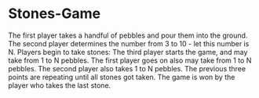 # Stones-Game
The first player takes a handful of pebbles and pour them into the ground.
The second player determines the number from 3 to 10 - let this number is N.
Players begin to take stones:
  The third player starts the game, and may take from 1 to N pebbles.
  The first player goes on also may take from 1 to N pebbles.
  The second player also takes 1 to N pebbles.
The previous three points are repeating until all stones got taken.
The game is won by the player who takes the last stone.
